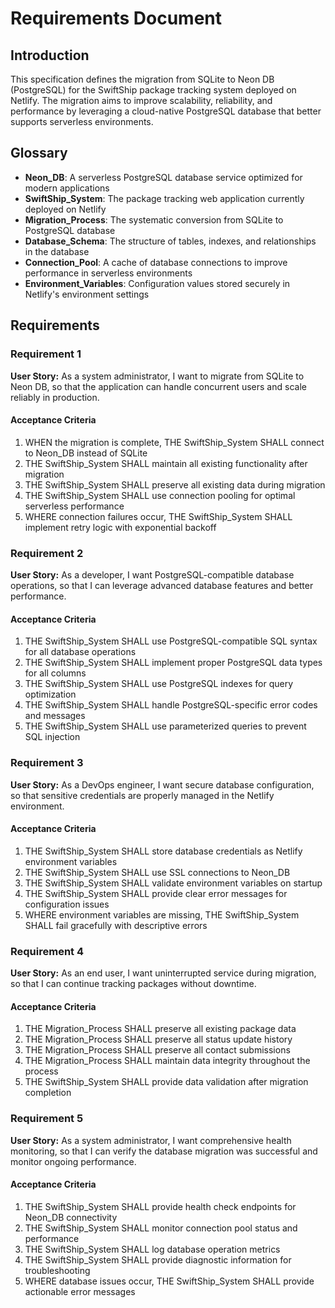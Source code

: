 # Requirements Document

## Introduction

This specification defines the migration from SQLite to Neon DB (PostgreSQL) for the SwiftShip package tracking system deployed on Netlify. The migration aims to improve scalability, reliability, and performance by leveraging a cloud-native PostgreSQL database that better supports serverless environments.

## Glossary

- **Neon_DB**: A serverless PostgreSQL database service optimized for modern applications
- **SwiftShip_System**: The package tracking web application currently deployed on Netlify
- **Migration_Process**: The systematic conversion from SQLite to PostgreSQL database
- **Database_Schema**: The structure of tables, indexes, and relationships in the database
- **Connection_Pool**: A cache of database connections to improve performance in serverless environments
- **Environment_Variables**: Configuration values stored securely in Netlify's environment settings

## Requirements

### Requirement 1

**User Story:** As a system administrator, I want to migrate from SQLite to Neon DB, so that the application can handle concurrent users and scale reliably in production.

#### Acceptance Criteria

1. WHEN the migration is complete, THE SwiftShip_System SHALL connect to Neon_DB instead of SQLite
2. THE SwiftShip_System SHALL maintain all existing functionality after migration
3. THE SwiftShip_System SHALL preserve all existing data during migration
4. THE SwiftShip_System SHALL use connection pooling for optimal serverless performance
5. WHERE connection failures occur, THE SwiftShip_System SHALL implement retry logic with exponential backoff

### Requirement 2

**User Story:** As a developer, I want PostgreSQL-compatible database operations, so that I can leverage advanced database features and better performance.

#### Acceptance Criteria

1. THE SwiftShip_System SHALL use PostgreSQL-compatible SQL syntax for all database operations
2. THE SwiftShip_System SHALL implement proper PostgreSQL data types for all columns
3. THE SwiftShip_System SHALL use PostgreSQL indexes for query optimization
4. THE SwiftShip_System SHALL handle PostgreSQL-specific error codes and messages
5. THE SwiftShip_System SHALL use parameterized queries to prevent SQL injection

### Requirement 3

**User Story:** As a DevOps engineer, I want secure database configuration, so that sensitive credentials are properly managed in the Netlify environment.

#### Acceptance Criteria

1. THE SwiftShip_System SHALL store database credentials as Netlify environment variables
2. THE SwiftShip_System SHALL use SSL connections to Neon_DB
3. THE SwiftShip_System SHALL validate environment variables on startup
4. THE SwiftShip_System SHALL provide clear error messages for configuration issues
5. WHERE environment variables are missing, THE SwiftShip_System SHALL fail gracefully with descriptive errors

### Requirement 4

**User Story:** As an end user, I want uninterrupted service during migration, so that I can continue tracking packages without downtime.

#### Acceptance Criteria

1. THE Migration_Process SHALL preserve all existing package data
2. THE Migration_Process SHALL preserve all status update history
3. THE Migration_Process SHALL preserve all contact submissions
4. THE Migration_Process SHALL maintain data integrity throughout the process
5. THE SwiftShip_System SHALL provide data validation after migration completion

### Requirement 5

**User Story:** As a system administrator, I want comprehensive health monitoring, so that I can verify the database migration was successful and monitor ongoing performance.

#### Acceptance Criteria

1. THE SwiftShip_System SHALL provide health check endpoints for Neon_DB connectivity
2. THE SwiftShip_System SHALL monitor connection pool status and performance
3. THE SwiftShip_System SHALL log database operation metrics
4. THE SwiftShip_System SHALL provide diagnostic information for troubleshooting
5. WHERE database issues occur, THE SwiftShip_System SHALL provide actionable error messages